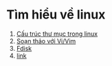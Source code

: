 # Tìm hiểu về linux

1. [Cấu trúc thư mục trong linux](./docs/cau-truc-thu-muc.md)
2. [Soạn thảo với Vi/Vim](./docs/tim-hieu-vi_vim.md)
3. [Fdisk](./docs/Fdisk.md)
4. [link](./docs/link.md)

